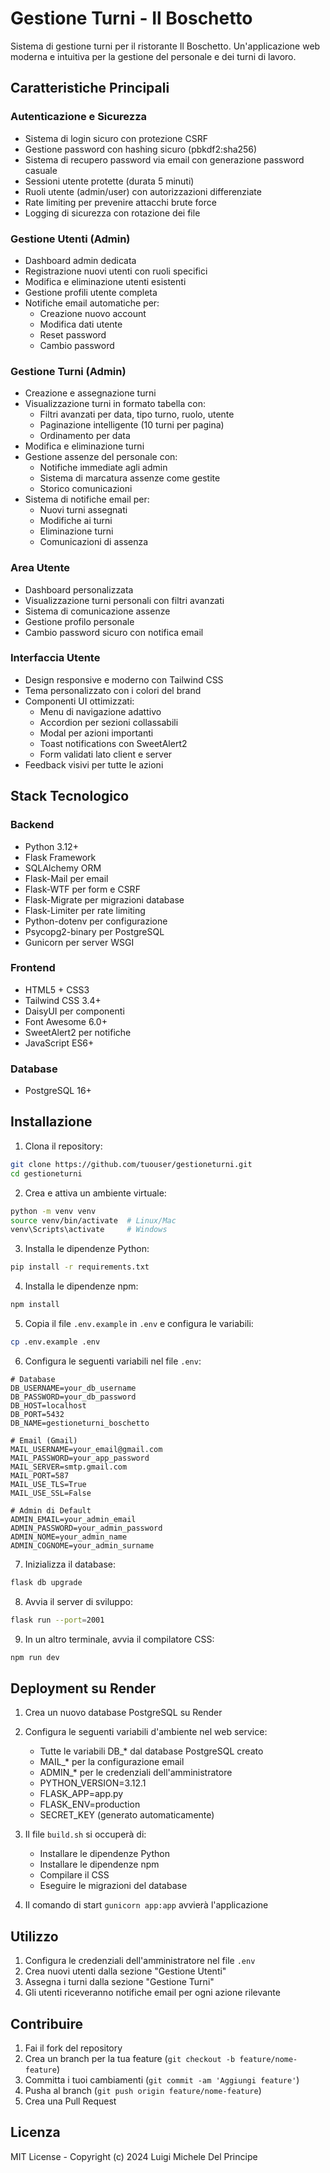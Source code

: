 # Gestione Turni - Il Boschetto

Sistema di gestione turni per il ristorante Il Boschetto. Un'applicazione web moderna e intuitiva per la gestione del personale e dei turni di lavoro.

## Caratteristiche Principali

### Autenticazione e Sicurezza
- Sistema di login sicuro con protezione CSRF
- Gestione password con hashing sicuro (pbkdf2:sha256)
- Sistema di recupero password via email con generazione password casuale
- Sessioni utente protette (durata 5 minuti)
- Ruoli utente (admin/user) con autorizzazioni differenziate
- Rate limiting per prevenire attacchi brute force
- Logging di sicurezza con rotazione dei file

### Gestione Utenti (Admin)
- Dashboard admin dedicata
- Registrazione nuovi utenti con ruoli specifici
- Modifica e eliminazione utenti esistenti
- Gestione profili utente completa
- Notifiche email automatiche per:
  - Creazione nuovo account
  - Modifica dati utente
  - Reset password
  - Cambio password

### Gestione Turni (Admin)
- Creazione e assegnazione turni
- Visualizzazione turni in formato tabella con:
  - Filtri avanzati per data, tipo turno, ruolo, utente
  - Paginazione intelligente (10 turni per pagina)
  - Ordinamento per data
- Modifica e eliminazione turni
- Gestione assenze del personale con:
  - Notifiche immediate agli admin
  - Sistema di marcatura assenze come gestite
  - Storico comunicazioni
- Sistema di notifiche email per:
  - Nuovi turni assegnati
  - Modifiche ai turni
  - Eliminazione turni
  - Comunicazioni di assenza

### Area Utente
- Dashboard personalizzata
- Visualizzazione turni personali con filtri avanzati
- Sistema di comunicazione assenze
- Gestione profilo personale
- Cambio password sicuro con notifica email

### Interfaccia Utente
- Design responsive e moderno con Tailwind CSS
- Tema personalizzato con i colori del brand
- Componenti UI ottimizzati:
  - Menu di navigazione adattivo
  - Accordion per sezioni collassabili
  - Modal per azioni importanti
  - Toast notifications con SweetAlert2
  - Form validati lato client e server
- Feedback visivi per tutte le azioni

## Stack Tecnologico

### Backend
- Python 3.12+
- Flask Framework
- SQLAlchemy ORM
- Flask-Mail per email
- Flask-WTF per form e CSRF
- Flask-Migrate per migrazioni database
- Flask-Limiter per rate limiting
- Python-dotenv per configurazione
- Psycopg2-binary per PostgreSQL
- Gunicorn per server WSGI

### Frontend
- HTML5 + CSS3
- Tailwind CSS 3.4+
- DaisyUI per componenti
- Font Awesome 6.0+
- SweetAlert2 per notifiche
- JavaScript ES6+

### Database
- PostgreSQL 16+

## Installazione

1. Clona il repository:
```bash
git clone https://github.com/tuouser/gestioneturni.git
cd gestioneturni
```

2. Crea e attiva un ambiente virtuale:
```bash
python -m venv venv
source venv/bin/activate  # Linux/Mac
venv\Scripts\activate     # Windows
```

3. Installa le dipendenze Python:
```bash
pip install -r requirements.txt
```

4. Installa le dipendenze npm:
```bash
npm install
```

5. Copia il file `.env.example` in `.env` e configura le variabili:
```bash
cp .env.example .env
```

6. Configura le seguenti variabili nel file `.env`:
```
# Database
DB_USERNAME=your_db_username
DB_PASSWORD=your_db_password
DB_HOST=localhost
DB_PORT=5432
DB_NAME=gestioneturni_boschetto

# Email (Gmail)
MAIL_USERNAME=your_email@gmail.com
MAIL_PASSWORD=your_app_password
MAIL_SERVER=smtp.gmail.com
MAIL_PORT=587
MAIL_USE_TLS=True
MAIL_USE_SSL=False

# Admin di Default
ADMIN_EMAIL=your_admin_email
ADMIN_PASSWORD=your_admin_password
ADMIN_NOME=your_admin_name
ADMIN_COGNOME=your_admin_surname
```

7. Inizializza il database:
```bash
flask db upgrade
```

8. Avvia il server di sviluppo:
```bash
flask run --port=2001
```

9. In un altro terminale, avvia il compilatore CSS:
```bash
npm run dev
```

## Deployment su Render

1. Crea un nuovo database PostgreSQL su Render
2. Configura le seguenti variabili d'ambiente nel web service:
   - Tutte le variabili DB_* dal database PostgreSQL creato
   - MAIL_* per la configurazione email
   - ADMIN_* per le credenziali dell'amministratore
   - PYTHON_VERSION=3.12.1
   - FLASK_APP=app.py
   - FLASK_ENV=production
   - SECRET_KEY (generato automaticamente)

3. Il file `build.sh` si occuperà di:
   - Installare le dipendenze Python
   - Installare le dipendenze npm
   - Compilare il CSS
   - Eseguire le migrazioni del database

4. Il comando di start `gunicorn app:app` avvierà l'applicazione

## Utilizzo

1. Configura le credenziali dell'amministratore nel file `.env`
2. Crea nuovi utenti dalla sezione "Gestione Utenti"
3. Assegna i turni dalla sezione "Gestione Turni"
4. Gli utenti riceveranno notifiche email per ogni azione rilevante

## Contribuire

1. Fai il fork del repository
2. Crea un branch per la tua feature (`git checkout -b feature/nome-feature`)
3. Committa i tuoi cambiamenti (`git commit -am 'Aggiungi feature'`)
4. Pusha al branch (`git push origin feature/nome-feature`)
5. Crea una Pull Request

## Licenza
MIT License - Copyright (c) 2024 Luigi Michele Del Principe